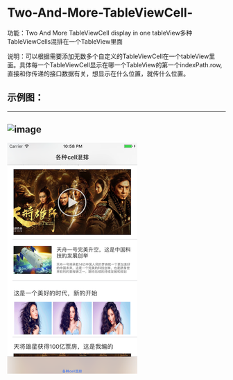 # Two-And-More-TableViewCell-

功能：Two And More TableViewCell display in one tableView多种TableViewCells混排在一个TableView里面

说明：可以根据需要添加无数多个自定义的TableViewCell在一个tableView里面。具体每一个TableViewCell显示在哪一个TableView的第一个indexPath.row,直接和你传递的接口数据有关，想显示在什么位置，就传什么位置。

示例图：
------------------------------------------

------------------------------------------
![image](https://github.com/feibaichen/Two-And-More-TableViewCell-/blob/master/dataimage/ScreenShot1.png)
-----------------------------
![image](https://github.com/feibaichen/Two-And-More-TableViewCell-/blob/master/dataimage/ScreenShot2.png)
